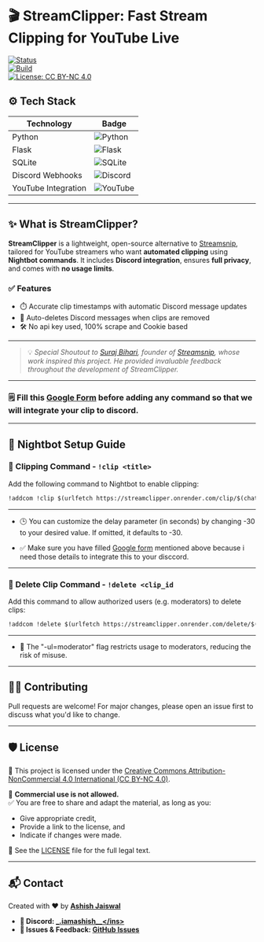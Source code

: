 # 🎬 StreamClipper: Fast Stream Clipping for YouTube Live

[![Status](https://img.shields.io/badge/status-active-brightgreen)]()  
[![Build](https://img.shields.io/badge/build-passing-blue)]()  
[![License: CC BY-NC 4.0](https://img.shields.io/badge/License-CC%20BY--NC%204.0-lightgrey.svg)](https://creativecommons.org/licenses/by-nc/4.0/)

## ⚙️ Tech Stack

| Technology         | Badge                                                                                                                                 |
|--------------------|----------------------------------------------------------------------------------------------------------------------------------------|
| Python             | ![Python](https://img.shields.io/badge/python-3670A0?style=flat&logo=python&logoColor=ffdd54)                                         |
| Flask              | ![Flask](https://img.shields.io/badge/flask-%23000.svg?style=flat&logo=flask&logoColor=white)                                         |
| SQLite             | ![SQLite](https://img.shields.io/badge/sqlite-07405E.svg?style=flat&logo=sqlite&logoColor=white)                                      |
| Discord Webhooks   | ![Discord](https://img.shields.io/badge/discord-webhook-blueviolet?logo=discord&logoColor=white)                                      |
| YouTube Integration| ![YouTube](https://img.shields.io/badge/youtube-%23FF0000.svg?style=flat&logo=youtube&logoColor=white)                                |

---

## ✨ What is StreamClipper?

**StreamClipper** is a lightweight, open-source alternative to [Streamsnip](https://streamsnip.com), tailored for YouTube streamers who want **automated clipping** using **Nightbot commands**. It includes **Discord integration**, ensures **full privacy**, and comes with **no usage limits**.

### ✅ Features
 
- ⏱️ Accurate clip timestamps with automatic Discord message updates  
- 🧹 Auto-deletes Discord messages when clips are removed
- 🛠️ No api key used, 100% scrape and Cookie based

---
> 💡 *Special Shoutout to [Suraj Bihari](https://surajbhari.com/), founder of [Streamsnip](https://streamsnip.com), whose work inspired this project. He provided invaluable feedback throughout the development of StreamClipper.*

---

### 🗒️ Fill this [Google Form](https://forms.gle/xtzp96MfkVup5TVq7) before adding any command so that we will integrate your clip to discord. 

---

## 🧠 Nightbot Setup Guide

### 🔹 Clipping Command - `!clip <title>`

Add the following command to Nightbot to enable clipping:

```markdown
!addcom !clip $(urlfetch https://streamclipper.onrender.com/clip/$(chatid)/$(querystring)?delay=-30)
```
---
- 🕒 You can customize the delay parameter (in seconds) by changing -30 to your desired value. If omitted, it defaults to -30.

- ✅ Make sure you have filled [Google form](https://forms.gle/xtzp96MfkVup5TVq7) mentioned above because i need those details to integrate this to your disccord.
---
### 🔹 Delete Clip Command - `!delete <clip_id`

Add this command to allow authorized users (e.g. moderators) to delete clips:

```markdown
!addcom !delete $(urlfetch https://streamclipper.onrender.com/delete/$(query)) -ul=moderator
```
---
- 🔐 The "-ul=moderator" flag restricts usage to moderators, reducing the risk of misuse.

---

## 🙋‍♂️ Contributing

Pull requests are welcome! For major changes, please open an issue first to discuss what you'd like to change.

---
## 🛡️ License

📄 This project is licensed under the [Creative Commons Attribution-NonCommercial 4.0 International (CC BY-NC 4.0)](https://creativecommons.org/licenses/by-nc/4.0/).

🚫 **Commercial use is not allowed.**  
✅ You are free to share and adapt the material, as long as you:
- Give appropriate credit,
- Provide a link to the license, and
- Indicate if changes were made.

📁 See the [LICENSE](./LICENSE) file for the full legal text.

---
## 📬 Contact

Created with ❤️ by [**Ashish Jaiswal**](https://www.linkedin.com/in/ashishjaiswal2/)

- **💬 Discord: <ins>[_.iamashish__](https://discord.com/users/_.iamashish__)</ins>**
- **🐛 Issues & Feedback: <ins>[GitHub Issues](https://github.com/iamashish-1//streamclipper/issues)</ins>**



